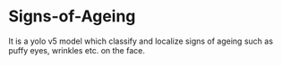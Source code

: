 # Signs-of-Ageing
It  is a yolo v5 model which classify and localize signs of ageing such as puffy eyes, wrinkles etc. on the face.

